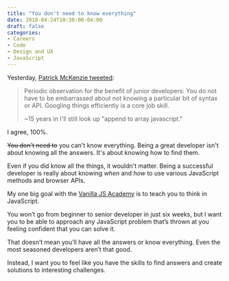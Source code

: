 ```yaml
---
title: "You don't need to know everything"
date: 2018-04-24T10:30:00-04:00
draft: false
categories:
- Careers
- Code
- Design and UX
- JavaScript
---
```


Yesterday, [Patrick McKenzie tweeted](https://twitter.com/patio11/status/988508062431432704):

> Periodic observation for the benefit of junior developers: You do not have to be embarrassed about not knowing a particular bit of syntax or API. Googling things efficiently is a core job skill.
>
> ~15 years in I'll still look up "append to array javascript."

I agree, 100%.

<del>You don't need to</del> you can't know everything. Being a great developer isn't about knowing all the answers. It's about knowing how to find them.

Even if you did know all the things, it wouldn't matter. Being a successful developer is really about knowing *when* and *how* to use various JavaScript methods and browser APIs.

My one big goal with the [Vanilla JS Academy](https://vanillajsacademy.com/) is to teach you to think in JavaScript.

You won’t go from beginner to senior developer in just six weeks, but I want you to be able to approach any JavaScript problem that’s thrown at you feeling confident that you can solve it.

That doesn’t mean you’ll have all the answers or know everything. Even the most seasoned developers aren’t that good.

Instead, I want you to feel like you have the skills to find answers and create solutions to interesting challenges.